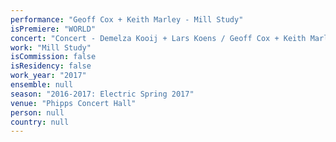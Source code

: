 ```yaml
---
performance: "Geoff Cox + Keith Marley - Mill Study"
isPremiere: "WORLD"
concert: "Concert - Demelza Kooij + Lars Koens / Geoff Cox + Keith Marley / Mark Lyken + Emma Dove "
work: "Mill Study"
isCommission: false
isResidency: false
work_year: "2017"
ensemble: null
season: "2016-2017: Electric Spring 2017"
venue: "Phipps Concert Hall"
person: null
country: null
---
```


